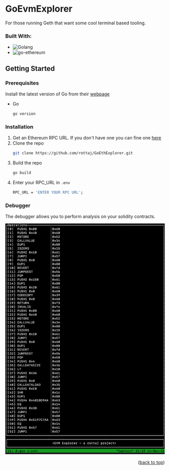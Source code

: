 # GoEvmExplorer

For those running Geth that want some cool terminal based tooling.

### Built With:

* ![Golang](https://img.shields.io/badge/go-%2300ADD8.svg?style=for-the-badge&logo=go&logoColor=white)
* ![go-ethereum](https://img.shields.io/badge/Ethereum-3C3C3D?style=for-the-badge&logo=Ethereum&logoColor=white)


<!-- GETTING STARTED -->
## Getting Started

### Prerequisites
Install the latest version of Go from their [webpage](https://go.dev/doc/install)
* Go
  ```sh
  go version
  ```

### Installation
1. Get an Ethereum RPC URL. If you don't have one you can fine one [here](https://www.alchemy.com/)
2. Clone the repo
   ```sh
   git clone https://github.com/rottaj/GoEthExplorer.git
   ```
3. Build the repo
   ```sh
   go build
   ```
4. Enter your RPC_URL in `.env`
   ```sh
   RPC_URL = 'ENTER YOUR RPC URL';
   ```

### Debugger
The debugger allows you to perform analysis on your solidity contracts.

![alt text](https://github.com/rottaj/EvmExplorer/blob/main/media/preview.png)

<p align="right">(<a href="#readme-top">back to top</a>)</p>

